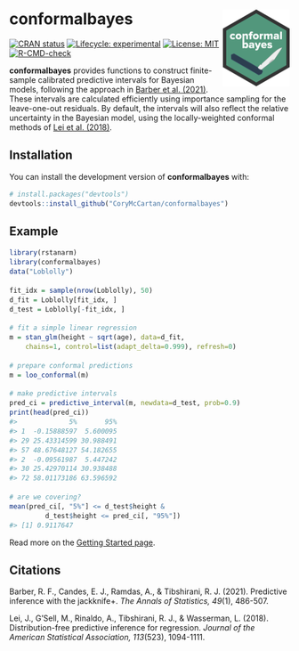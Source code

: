 
<!-- README.md is generated from README.Rmd. Please edit that file -->

# **conformalbayes** <a href="https://corymccartan.github.io/conformalbayes/"><img src="man/figures/logo.png" align="right" height="138" /></a>

<!-- badges: start -->

[![CRAN
status](https://www.r-pkg.org/badges/version/conformalbayes)](https://CRAN.R-project.org/package=conformalbayes)
[![Lifecycle:
experimental](https://img.shields.io/badge/lifecycle-experimental-orange.svg)](https://lifecycle.r-lib.org/articles/stages.html#experimental)
[![License:
MIT](https://img.shields.io/badge/License-MIT-yellow.svg)](https://opensource.org/licenses/MIT)
[![R-CMD-check](https://github.com/CoryMcCartan/conformalbayes/workflows/R-CMD-check/badge.svg)](https://github.com/CoryMcCartan/conformalbayes/actions)
<!-- badges: end -->

**conformalbayes** provides functions to construct finite-sample
calibrated predictive intervals for Bayesian models, following the
approach in [Barber et al. (2021)](https://doi.org/10.1214/20-AOS1965).
These intervals are calculated efficiently using importance sampling for
the leave-one-out residuals. By default, the intervals will also reflect
the relative uncertainty in the Bayesian model, using the
locally-weighted conformal methods of [Lei et
al. (2018)](https://doi.org/10.1080/01621459.2017.1307116).

## Installation

You can install the development version of **conformalbayes** with:

``` r
# install.packages("devtools")
devtools::install_github("CoryMcCartan/conformalbayes")
```

## Example

``` r
library(rstanarm)
library(conformalbayes)
data("Loblolly")

fit_idx = sample(nrow(Loblolly), 50)
d_fit = Loblolly[fit_idx, ]
d_test = Loblolly[-fit_idx, ]

# fit a simple linear regression
m = stan_glm(height ~ sqrt(age), data=d_fit,
    chains=1, control=list(adapt_delta=0.999), refresh=0)

# prepare conformal predictions
m = loo_conformal(m)

# make predictive intervals
pred_ci = predictive_interval(m, newdata=d_test, prob=0.9)
print(head(pred_ci))
#>             5%       95%
#> 1  -0.15888597  5.600095
#> 29 25.43314599 30.988491
#> 57 48.67648127 54.182655
#> 2  -0.09561987  5.447242
#> 30 25.42970114 30.938488
#> 72 58.01173186 63.596592

# are we covering?
mean(pred_ci[, "5%"] <= d_test$height &
         d_test$height <= pred_ci[, "95%"])
#> [1] 0.9117647
```

Read more on the [Getting Started
page](https://corymccartan.github.io/conformalbayes/articles/conformalbayes.html).

## Citations

Barber, R. F., Candes, E. J., Ramdas, A., & Tibshirani, R. J. (2021).
Predictive inference with the jackknife+. *The Annals of Statistics,
49*(1), 486-507.

Lei, J., G’Sell, M., Rinaldo, A., Tibshirani, R. J., & Wasserman, L.
(2018). Distribution-free predictive inference for regression. *Journal
of the American Statistical Association, 113*(523), 1094-1111.
